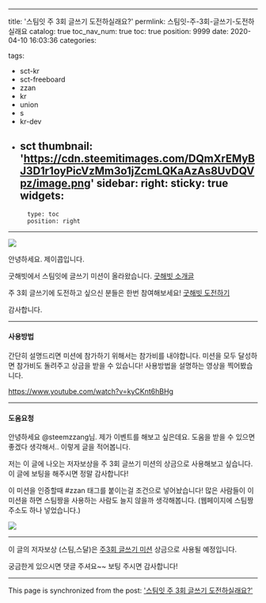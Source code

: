 
---
title: '스팀잇 주 3회 글쓰기 도전하실래요?'
permlink: 스팀잇-주-3회-글쓰기-도전하실래요
catalog: true
toc_nav_num: true
toc: true
position: 9999
date: 2020-04-10 16:03:36
categories:

tags:
- sct-kr
- sct-freeboard
- zzan
- kr
- union
- s
- kr-dev
- sct
thumbnail: 'https://cdn.steemitimages.com/DQmXrEMyBJ3D1r1oyPicVzMm3o1jZcmLQKaAzAs8UvDQVpz/image.png'
sidebar:
    right:
        sticky: true
widgets:
    -
        type: toc
        position: right
---


![](https://cdn.steemitimages.com/DQmXrEMyBJ3D1r1oyPicVzMm3o1jZcmLQKaAzAs8UvDQVpz/image.png)

안녕하세요. 제이콥입니다.

굿해빗에서 스팀잇에 글쓰기 미션이 올라왔습니다. [굿해빗 소개글](https://steempeak.com/goodhabit/@goodhabit/3du6jp)

주 3회 글쓰기에 도전하고 싶으신 분들은 한번 참여해보세요!
[굿해빗 도전하기](https://good-habit.herokuapp.com/)

감사합니다.

---

#### 사용방법

간단히 설명드리면 미션에 참가하기 위해서는 참가비를 내야합니다. 미션을 모두 달성하면 참가비도 돌려주고 상금을 받을 수 있습니다! 사용방법을 설명하는 영상을 찍어봤습니다. 

https://www.youtube.com/watch?v=kyCKnt6hBHg


---

#### 도움요청

안녕하세요 @steemzzang님.
제가 이벤트를 해보고 싶은데요. 도움을 받을 수 있으면 좋겠다 생각해서..
이렇게 글을 적어봅니다.

저는 이 글에 나오는 저자보상을 주 3회 글쓰기 미션의 상금으로 사용해보고 싶습니다. 이 글에 보팅을 해주시면 정말 감사합니다!

이 미션을 인증할때 #zzan 태그를 붙이는걸 조건으로 넣어놨습니다! 많은 사람들이 이 미션을 하면 스팀짱을 사용하는 사람도 늘지 않을까 생각해봅니다. (웹페이지에 스팀짱 주소도 하나 넣었습니다.)

![](https://cdn.steemitimages.com/DQmQY472k2V1Ki6hm4mAnc2rmhtvU1bsheiHo54FhktEq2m/image.png)

---

이 글의 저자보상 (스팀,스달)은 [주3회 글쓰기 미션](https://good-habit.herokuapp.com/detail/writing-steemit) 상금으로 사용될 예정입니다. 

궁금한게 있으시면 댓글 주셔요~~ 
보팅 주시면 감사합니다!

- - -

This page is synchronized from the post: ['스팀잇 주 3회 글쓰기 도전하실래요?'](https://steempeak.com/@jacobyu/4kcup7-3)
